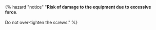 
{% hazard "notice" "**Risk of damage to the equipment due to excessive force**.<br><br>Do not over-tighten the screws." %}
